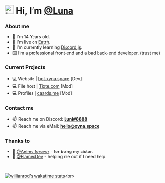 # <img src="https://user-images.githubusercontent.com/1303154/88677602-1635ba80-d120-11ea-84d8-d263ba5fc3c0.gif" width="28px" alt="hi"> Hi, I’m [@Luna](https://github.com/Luna-devv)
### About me
- 👩 I'm 14 Years old.
- 🏴󠁡󠁴󠀳󠁿 I'm live on [Eatrh](https://www.google.com/maps/).
- 🌱 I’m currently learning [Discord.js](https://discord.js.org/#/).
- ⌨️ I’m a professional front-end and a bad back-end developer. (trust me)

### Current Projects
- 💻 Website   | [bot.xyna.space](https://bot.xyna.space) [Dev]
- 💻 File host | [Tixte.com](https://noice.link/tixty) [Mod]
- 💻 Profiles  | [caards.me](https://caards.me) [Mod]

### Contact me
- 📫 Reach me on Discord: **[Luni#8888](https://discord.com/users/821472922140803112)**
- 📫 Reach me via eMail: **[hello@xyna.space](mailto:hello@xyna.space)**

### Thanks to
- 👤 [@Anime forever](https://github.com/Anime-Forevere) - for being my sister.
- 👤 [@FlamexDev](https://github.com/Flamexdev) - helping me out if I need help.
<br>

[![willianrod's wakatime stats](https://github-readme-stats.vercel.app/api/wakatime?username=Luna_dev_&theme=dracula&layout=compact)](https://wakatime.com/@Luna_dev_)<br>

